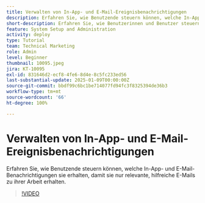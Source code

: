 ```yaml
---
title: Verwalten von In-App- und E-Mail-Ereignisbenachrichtigungen
description: Erfahren Sie, wie Benutzende steuern können, welche In-App- und E-Mail-Benachrichtigungen sie erhalten, damit sie nur relevante, hilfreiche E-Mails zu ihrer Arbeit erhalten.
short-description: Erfahren Sie, wie Benutzerinnen und Benutzer steuern können, welche In-App- und E-Mail-Benachrichtigungen sie erhalten.
feature: System Setup and Administration
activity: deploy
type: Tutorial
team: Technical Marketing
role: Admin
level: Beginner
thumbnail: 10095.jpeg
jira: KT-10095
exl-id: 831646d2-ecf8-4fe6-8d4e-8c5fc233ed56
last-substantial-update: 2025-01-09T00:00:00Z
source-git-commit: bbdf99c6bc1be714077fd94fc3f8325394de36b3
workflow-type: tm+mt
source-wordcount: '66'
ht-degree: 100%

---
```


# Verwalten von In-App- und E-Mail-Ereignisbenachrichtigungen

Erfahren Sie, wie Benutzende steuern können, welche In-App- und E-Mail-Benachrichtigungen sie erhalten, damit sie nur relevante, hilfreiche E-Mails zu ihrer Arbeit erhalten.

>[!VIDEO](https://video.tv.adobe.com/v/3442816/?quality=12&learn=on&enablevpops=1&captions=ger)

